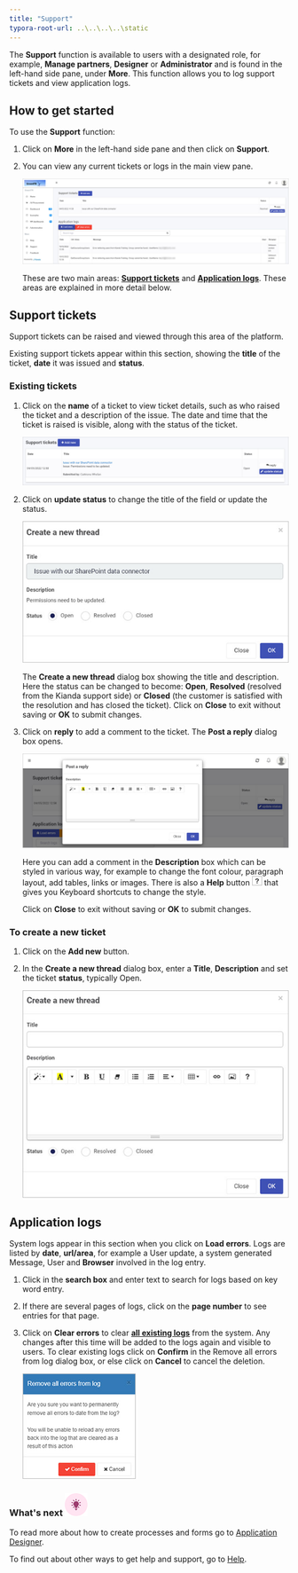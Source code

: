 ```yaml
---
title: "Support"
typora-root-url: ..\..\..\..\static
---
```


The **Support** function is available to users with a designated role, for example, **Manage partners**, **Designer** or **Administrator** and is found in the left-hand side pane, under **More**. This function allows you to log support tickets and view application logs.

## How to get started

To use the **Support** function:

1. Click on **More** in the left-hand side pane and then click on **Support**. 

2. You can view any current tickets or logs in the main view pane. 

   ![Support view](images/support-function-updated.jpg)

   

   These are two main areas: [**Support tickets**](#support-tickets) and [**Application logs**](#application-logs). These areas are explained in more detail below. 
   
   
## Support tickets
Support tickets can be raised and viewed through this area of the platform.

Existing support tickets appear within this section, showing the **title** of the ticket, **date** it was issued and **status**. 

### Existing tickets ### 

1. Click on the **name** of a ticket to view ticket details, such as who raised the ticket and a description of the issue. The date and time that the ticket is raised is visible, along with the status of the ticket.

   ![Support ticket details example](/images/existing-support-ticket-eg.jpg)

2. Click on **update status** to change the title of the field or update the status. 

   ![Update ticket status](/images/new-thread.jpg)

   The **Create a new thread** dialog box showing the title and description. Here the status can be changed to become: **Open**, **Resolved** (resolved from the Kianda support side) or **Closed** (the customer is satisfied with the resolution and has closed the ticket). Click on **Close** to exit without saving or **OK** to submit changes.

3. Click on **reply** to add a comment to the ticket. The **Post a reply** dialog box opens. 

   ![Post comment](/images/post-comment.jpg)

   Here you can add a comment in the **Description** box which can be styled in various way, for example to change the font colour, paragraph layout, add tables, links or images. There is also a **Help** button ![Help button](/images/help-button.jpg) that gives you Keyboard shortcuts to change the style. 

   

   Click on **Close** to exit without saving or **OK** to submit changes.



### To create a new ticket

1. Click on the **Add new** button.
2. In the **Create a new thread** dialog box, enter a **Title**, **Description** and set the ticket **status**, typically Open. 

   ![New support ticket](/images/new-ticket-thread.jpg)








## Application logs

System logs appear in this section when you click on **Load errors**. Logs are listed by **date**, **url/area**, for example a User update, a system generated Message, User and **Browser** involved in the log entry. 

1. Click in the **search box** and enter text to search for logs based on key word entry. 

2. If there are several pages of logs, click on the **page number** to see entries for that page. 

3. Click on **Clear errors** to clear **<u>all existing logs</u>** from the system. Any changes after this time will be added to the logs again and visible to users. To clear existing logs click on **Confirm** in the Remove all errors from log dialog box, or else click on **Cancel** to cancel the deletion.

   ![Remove all errors from log dialog box](/images/remove-all-errors-confirm.jpg)




### What's next  ![Idea icon](/images/18.png) ###

To read more about how to create processes and forms go to [Application Designer](/docs/platform/application-designer/).

To find out about other ways to get help and support, go to [Help](/docs/platform/general/help).